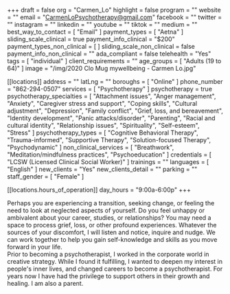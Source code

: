 +++
draft = false
org = "Carmen_Lo"
highlight = false
program = ""
website = ""
email = "CarmenLoPsychotherapy@gmail.com"
facebook = ""
twitter = ""
instagram = ""
linkedin = ""
youtube = ""
tiktok = ""
medium = ""
best_way_to_contact = [ "Email" ]
payment_types = [ "Aetna" ]
sliding_scale_clinical = true
payment_info_clinical = "$200"
payment_types_non_clinical = [ ]
sliding_scale_non_clinical = false
payment_info_non_clinical = ""
ada_compliant = false
telehealth = "Yes"
tags = [ "individual" ]
client_requirements = ""
age_groups = [ "Adults (19 to 64)" ]
image = "/img/2020 Clo Mug mywellbeing - Carmen Lo.jpg"

[[locations]]
address = ""
latLng = ""
boroughs = [ "Online" ]
phone_number = "862-294-0507"
services = [ "Psychotherapy" ]
psychotherapy = true
psychotherapy_specialties = [
  "Attachment issues",
  "Anger management",
  "Anxiety",
  "Caregiver stress and support",
  "Coping skills",
  "Cultural adjustment",
  "Depression",
  "Family conflict",
  "Grief, loss, and bereavement",
  "Identity development",
  "Panic attacks/disorder",
  "Parenting",
  "Racial and cultural identity",
  "Relationship issues",
  "Spirituality",
  "Self-esteem",
  "Stress"
]
psychotherapy_types = [
  "Cognitive Behavioral Therapy",
  "Trauma-informed",
  "Supportive Therapy",
  "Solution-focused Therapy",
  "Psychodynamic"
]
non_clinical_services = [
  "Breathwork",
  "Meditation/mindfulness practices",
  "Psychoeducation"
]
credentials = [ "LCSW (Licensed Clinical Social Worker)" ]
trainings = ""
languages = [ "English" ]
new_clients = "Yes"
new_clients_detail = ""
parking = ""
staff_gender = [ "Female" ]

  [[locations.hours_of_operation]]
  day_hours = "9:00a-6:00p"
+++

Perhaps you are experiencing a transition, seeking change, or feeling the need to look at neglected aspects of yourself. Do you feel unhappy or ambivalent about your career, studies, or relationships? You may need a space to process grief, loss, or other profound experiences. Whatever the sources of your discomfort, I will listen and notice, inquire and nudge. We can work together to help you gain self-knowledge and skills as you move forward in your life. <br>
Prior to becoming a psychotherapist, I worked in the corporate world in creative strategy. While I found it fulfilling, I wanted to deepen my interest in people's inner lives, and changed careers to become a psychotherapist. For years now I have had the privilege to support others in their growth and healing. I am also a parent.
